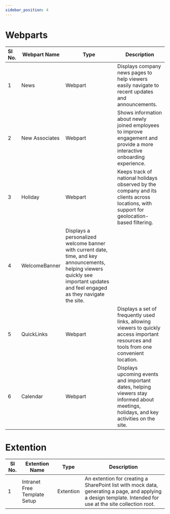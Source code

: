 ```yaml
---
sidebar_position: 4
---
```

# Webparts


| Sl No. | Webpart Name   | Type    | Description                                                                                                                              |
| :------- | ---------------- | --------- | ------------------------------------------------------------------------------------------------------------------------------------------ |
| 1      | News           | Webpart | Displays company news pages to help viewers easily navigate to recent updates and announcements.                                         |
| 2      | New Associates | Webpart | Shows information about newly joined employees to improve engagement and provide a more interactive onboarding experience.               |
| 3      | Holiday        | Webpart | Keeps track of national holidays observed by the company and its clients across locations, with support for geolocation-based filtering. |
| 4     | WelcomeBanner      | Displays a personalized welcome banner with current date, time, and key announcements, helping viewers quickly see important updates and feel engaged as they navigate the site.   
| 5      | QuickLinks        | Webpart | Displays a set of frequently used links, allowing viewers to quickly access important resources and tools from one convenient location.   
| 6     | Calendar        | Webpart | Displays upcoming events and important dates, helping viewers stay informed about meetings, holidays, and key activities on the site.   

# Extention


| Sl No. | Extention<br />Name          | Type      | Description                                                                                                                                                  |
| -------- | ------------------------------ | ----------- | -------------------------------------------------------------------------------------------------------------------------------------------------------------- |
| 1      | Intranet Free Template Setup | Extention | An extention for creating a SharePoint list with mock data, generating a page, and applying a design template. Intended for use at the site collection root. |
